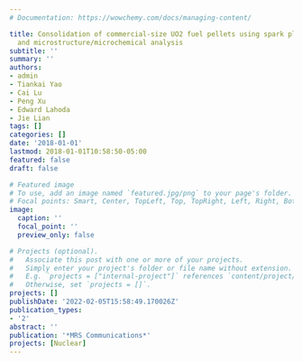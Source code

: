 ```yaml
---
# Documentation: https://wowchemy.com/docs/managing-content/

title: Consolidation of commercial-size UO2 fuel pellets using spark plasma sintering
  and microstructure/microchemical analysis
subtitle: ''
summary: ''
authors:
- admin
- Tiankai Yao
- Cai Lu
- Peng Xu
- Edward Lahoda
- Jie Lian
tags: []
categories: []
date: '2018-01-01'
lastmod: 2018-01-01T10:58:50-05:00
featured: false
draft: false

# Featured image
# To use, add an image named `featured.jpg/png` to your page's folder.
# Focal points: Smart, Center, TopLeft, Top, TopRight, Left, Right, BottomLeft, Bottom, BottomRight.
image:
  caption: ''
  focal_point: ''
  preview_only: false

# Projects (optional).
#   Associate this post with one or more of your projects.
#   Simply enter your project's folder or file name without extension.
#   E.g. `projects = ["internal-project"]` references `content/project/deep-learning/index.md`.
#   Otherwise, set `projects = []`.
projects: []
publishDate: '2022-02-05T15:58:49.170026Z'
publication_types:
- '2'
abstract: ''
publication: '*MRS Communications*'
projects: [Nuclear]
---
```


